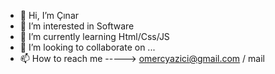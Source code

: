 - 👋 Hi, I’m Çınar
- 👀 I’m interested in Software
- 🌱 I’m currently learning Html/Css/JS
- 💞️ I’m looking to collaborate on ...
- 📫 How to reach me -----> omercyazici@gmail.com / mail

<!---
cinaryzc/cinaryzc is a ✨ special ✨ repository because its `README.md` (this file) appears on your GitHub profile.
You can click the Preview link to take a look at your changes.
--->
